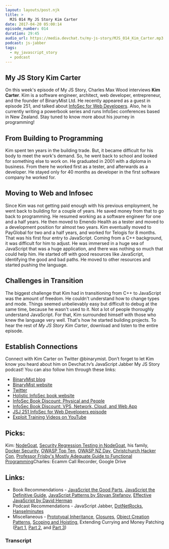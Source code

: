 ```yaml
---
layout: layouts/post.njk
title: >
  MJS 014 My JS Story Kim Carter
date: 2017-04-20 05:00:14
episode_number: 014
duration: 29:45
audio_url: https://media.devchat.tv/my-js-story/MJS_014_Kim_Carter.mp3
podcast: js-jabber
tags:
  - my_javascript_story
  - podcast
---
```


## My JS Story Kim Carter

On this week's episode of My JS Story, Charles Max Wood interviews **Kim Carter**. Kim is a software engineer, architect, web developer, entrepreneur, and the founder of BinaryMist Ltd. He recently appeared as a guest in episode 251, and talked about [InfoSec for Web Developers](https://devchat.tv/js-jabber/jsj-251-infosec-for-web-developers-with-kim-carter). Also, he is currently writing a powerbook series and runs InfoSec&nbsp;conferences based in New Zealand. Stay tuned to know more about his journey in programming!

## From Building to Programming

Kim spent ten years in the building trade. But, it became difficult for his body to meet the work's demand. So, he went back to school and looked for something else to work on. He graduated in 2001 with a diploma in business. From there he worked first as a tester, and afterwards as a developer. He stayed&nbsp;only for 40 months as developer in the first software company he worked for.

## Moving to Web and Infosec

Since Kim&nbsp;was not getting paid enough with his previous employment, he went back to building for a couple of years. He saved money from that to go back to programming. He resumed working&nbsp;as a software engineer for one and a half years. He then moved to Emendo Health as a tester and moved to a development position for almost two&nbsp;years. Kim eventually&nbsp;moved to PayGlobal for two and a half&nbsp;years, and worked for Telogis for 8 months. That was his first four entry to JavaScript. Coming from a C++ background, it was difficult for him to adjust. He was immersed in a huge sea of JavaScript that was a huge application, and there was&nbsp;nothing so much that could help him. He started off with good resources like JavaScript, identifying the good and bad paths. He moved to other resources and started pushing the language.

## Challenges in Transition

The biggest challenge that Kim&nbsp;had in transitioning from C++ to JavaScript was the amount of freedom. He couldn't understand how to change types and mode. Things seemed unbelievably&nbsp;easy but difficult to debug at the same time, because he wasn't used to it. Not a lot of&nbsp;people thoroughly understand JavaScript. For that, Kim&nbsp;surrounded himself with those who knew the&nbsp;language very well.&nbsp;That's how he started building projects. To hear the rest of _My JS Story Kim Carter_, download and listen&nbsp;to the entire episode.

## Establish Connections

Connect with Kim Carter&nbsp;on Twitter @binarymist. Don’t forget to let Kim know you heard about him on Devchat.tv’s JavaScript Jabber My JS Story podcast! You can also follow&nbsp;him through these&nbsp;links:

- [BinaryMist blog](https://blog.binarymist.net/)
- [BinaryMist website](https://binarymist.io/)
- [Twitter](https://twitter.com/binarymist?lang=en)
- [Holistic InfoSec book website](https://leanpub.com/b/holisticinfosecforwebdevelopers)
- [InfoSec Book Discount: Physical and People](https://leanpub.com/holistic-infosec-for-web-developers/c/JSJabber)
- [InfoSec Book Discount: VPS, Network, Cloud, and Web App](https://leanpub.com/holistic-infosec-for-web-developers-fascicle1-vps-network-cloud-webapplications/c/JSJabber)
- [JSJ 251 InfoSec for Web Developers episode](https://devchat.tv/js-jabber/jsj-251-infosec-for-web-developers-with-kim-carter)
- [Exploit Training Videos on YouTube](https://www.youtube.com/playlist?list=PLfv6teOacMIuh3VheioAXXe70IwwQySIp)

## Picks:

Kim: [NodeGoat](https://github.com/OWASP/NodeGoat), [Security Regression Testing in NodeGoat](https://github.com/binarymist/NodeGoat/wiki/Security-Regression-Testing-with-Zap-API), his family, [Docker Security](https://benchmarks.cisecurity.org/tools2/docker/CIS_Docker_1.12.0_Benchmark_v1.0.0.pdf), [OWASP Top Ten](https://www.owasp.org/index.php/Top_10_2013-Top_10), [OWASP NZ Day](https://www.owasp.org/index.php/OWASP_New_Zealand_Day_2016), [Christchurch Hacker Con](https://2016.chcon.nz/), [Professor Frisby's Mostly Adequate Guide to Functional Programming](https://www.gitbook.com/book/drboolean/mostly-adequate-guide/details)Charles: Ecamm Call Recorder, Google Drive

## Links:

- Book Recommendations&nbsp;-&nbsp;[JavaScript the Good Parts](http://shop.oreilly.com/product/9780596517748.do), [JavaScript the Definitive Guide](http://shop.oreilly.com/product/9780596805531.do), [JavaScript Patterns by Stoyan Stefanov](http://shop.oreilly.com/product/9780596806767.do), [Effective JavaScript by David Herman](http://effectivejs.com/)
- Podcast Recommendations - JavaScript Jabber,&nbsp;[DotNetRocks](https://www.dotnetrocks.com/), [Hanselminutes](https://hanselminutes.com/)
- Miscellaneous -&nbsp;[Prototypal Inheritance](https://blog.binarymist.net/2014/06/28/exploring-javascript-prototypes/), [Closures](https://blog.binarymist.net/2014/05/31/javascript-closures/), [Object Creation Patterns](https://blog.binarymist.net/2013/07/06/javascript-object-creation-patterns/), [Scoping and Hoisting](https://blog.binarymist.net/2011/11/14/scoping-hoisting-in-javascript/), Extending Currying and Money Patching ([Part 1](https://blog.binarymist.net/2012/04/29/extending-currying-and-monkey-patching-part-1/), [Part 2](https://blog.binarymist.net/2012/05/14/extending-currying-and-monkey-patching-part-2/), and [Part 3](https://blog.binarymist.net/2012/05/27/extending-currying-and-monkey-patching-part-3/))

### Transcript
